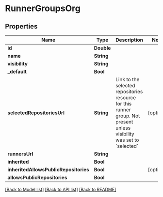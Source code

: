 # RunnerGroupsOrg

## Properties
Name | Type | Description | Notes
------------ | ------------- | ------------- | -------------
**id** | **Double** |  | 
**name** | **String** |  | 
**visibility** | **String** |  | 
**_default** | **Bool** |  | 
**selectedRepositoriesUrl** | **String** | Link to the selected repositories resource for this runner group. Not present unless visibility was set to &#x60;selected&#x60; | [optional] 
**runnersUrl** | **String** |  | 
**inherited** | **Bool** |  | 
**inheritedAllowsPublicRepositories** | **Bool** |  | [optional] 
**allowsPublicRepositories** | **Bool** |  | 

[[Back to Model list]](../README.md#documentation-for-models) [[Back to API list]](../README.md#documentation-for-api-endpoints) [[Back to README]](../README.md)



